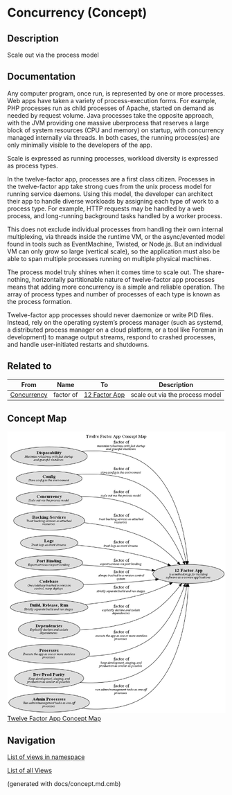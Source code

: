 # Concurrency (Concept)
## Description
Scale out via the process model

## Documentation
Any computer program, once run, is represented by one or more processes. Web apps
have taken a variety of process-execution forms. For example, PHP processes run as child
processes of Apache, started on demand as needed by request volume. Java processes take the
opposite approach, with the JVM providing one massive uberprocess that reserves a large block
of system resources (CPU and memory) on startup, with concurrency managed internally via
threads. In both cases, the running process(es) are only minimally visible to the developers
of the app.

Scale is expressed as running processes, workload diversity is expressed as process types.

In the twelve-factor app, processes are a first class citizen. Processes in the twelve-factor
app take strong cues from the unix process model for running service daemons. Using this model,
the developer can architect their app to handle diverse workloads by assigning each type of
work to a process type. For example, HTTP requests may be handled by a web process, and
long-running background tasks handled by a worker process.

This does not exclude individual processes from handling their own internal multiplexing,
via threads inside the runtime VM, or the async/evented model found in tools such as
EventMachine, Twisted, or Node.js. But an individual VM can only grow so large
(vertical scale), so the application must also be able to span multiple processes running
on multiple physical machines.

The process model truly shines when it comes time to scale out. The share-nothing,
horizontally partitionable nature of twelve-factor app processes means that adding more
concurrency is a simple and reliable operation. The array of process types and number of
processes of each type is known as the process formation.

Twelve-factor app processes should never daemonize or write PID files. Instead, rely on the
operating system’s process manager (such as systemd, a distributed process manager on a cloud
platform, or a tool like Foreman in development) to manage output streams, respond to crashed
processes, and handle user-initiated restarts and shutdowns.

## Related to
| From | Name | To | Description |
|---|---|---|---|
| [Concurrency](../../software-development/twelve-factor-app/concurrency.md) | factor of | [12 Factor App](../../software-development/twelve-factor-app/twelve-factor-app.md) | scale out via the process model |

## Concept Map
![Twelve Factor App Concept Map](../../software-development/twelve-factor-app/concept-view.png)
[Twelve Factor App Concept Map](../../software-development/twelve-factor-app/concept-view.md)


## Navigation
[List of views in namespace](./views-in-namespace.md)

[List of all Views](../../views.md)

(generated with docs/concept.md.cmb)
